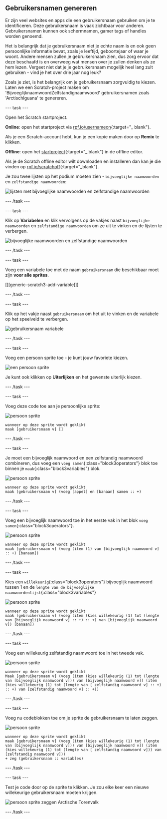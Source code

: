 ## Gebruikersnamen genereren

Er zijn veel websites en apps die een gebruikersnaam gebruiken om je te identificeren. Deze gebruikersnaam is vaak zichtbaar voor anderen. Gebruikersnamen kunnen ook schermnamen, gamer tags of handles worden genoemd.

Het is belangrijk dat je gebruikersnaam niet je echte naam is en ook geen persoonlijke informatie bevat, zoals je leeftijd, geboortejaar of waar je woont. Andere mensen zullen je gebruikersnaam zien, dus zorg ervoor dat deze beschaafd is en overweeg wat mensen over je zullen denken als ze hem lezen. Vergeet niet dat je je gebruikersnaam mogelijk heel lang zult gebruiken - vind je het over drie jaar nog leuk?

Zoals je ziet, is het belangrijk om je gebruikersnaam zorgvuldig te kiezen. Laten we een Scratch-project maken om 'BijvoeglijknaamwoordZelfstandignaamwoord' gebruikersnamen zoals 'ArctischIguana' te genereren.

\--- task \---

Open het Scratch startproject.

**Online**: open het startproject via [rpf.io/usernameon](http://rpf.io/usernameon){:target="_ blank"}.

Als je een Scratch-account hebt, kun je een kopie maken door op **Remix** te klikken.

**Offline**: open het [startproject](http://rpf.io/p/en/username-generator-go){:target="_ blank"} in de offline editor.

Als je de Scratch offline editor wilt downloaden en installeren dan kan je die vinden op [rpf.io/scratchoff](http://rpf.io/scratchoff){:target="_blank"}.

Je zou twee lijsten op het podium moeten zien - `bijvoeglijke naamwoorden` en `zelfstandige naamwoorden`:

![lijsten met bijvoeglijke naamwoorden en zelfstandige naamwoorden](images/usernames-lists.png)

\--- /task \---

\--- task \---

Klik op **Variabelen** en klik vervolgens op de vakjes naast `bijvoeglijke naamwoorden` en `zelfstandige naamwoorden` om ze uit te vinken en de lijsten te verbergen.

![bijvoeglijke naamwoorden en zelfstandige naamwoorden](images/usernames-hide.png)

\--- /task \---

\--- task \---

Voeg een variabele toe met de naam `gebruikersnaam` die beschikbaar moet zijn **voor alle sprites**.

[[[generic-scratch3-add-variable]]]

\--- /task \---

\--- task \---

Klik op het vakje naast `gebruikersnaam` om het uit te vinken en de variabele op het speelveld te verbergen.

![gebruikersnaam variabele](images/usernames-hide-variable.png)

\--- /task \---

\--- task \---

Voeg een persoon sprite toe - je kunt jouw favoriete kiezen.

![een persoon sprite](images/usernames-person.png)

Je kunt ook klikken op **Uiterlijken** en het gewenste uiterlijk kiezen.

\--- /task \---

\--- task \---

Voeg deze code toe aan je persoonlijke sprite:

![persoon sprite](images/person-sprite.png)

```blocks3
wanneer op deze sprite wordt geklikt
maak [gebruikersnaam v] []
```

\--- /task \---

\--- task \---

Je moet een bijvoeglijk naamwoord en een zelfstandig naamwoord combineren, dus voeg een `voeg samen`{:class="block3operators"} blok toe binnen je `maak`{:class="block3variables"} blok.

![persoon sprite](images/person-sprite.png)

```blocks3
wanneer op deze sprite wordt geklikt
maak [gebruikersnaam v] (voeg [appel] en [banaan] samen :: +)
```

\--- /task \---

\--- task \---

Voeg een bijvoeglijk naamwoord toe in het eerste vak in het blok `voeg samen`{:class="block3operators"}.

![persoon sprite](images/person-sprite.png)

```blocks3
wanneer op deze sprite wordt geklikt
maak [gebruikersnaam v] (voeg (item (1) van [bijvoeglijk naamwoord v] :: +) [banaan])
```

\--- /task \---

\--- task \---

Kies een `willekeurig`{:class="block3operators"} bijvoeglijk naamwoord tussen 1 en de `lengte van de bijvoeglijke naamwoordenlijst`{:class="block3variables"}

![persoon sprite](images/person-sprite.png)

```blocks3
wanneer op deze sprite wordt geklikt
maak [gebruikersnaam v] (voeg (item (kies willekeurig (1) tot (lengte van [bijvoeglijk naamwoord v] :: +) :: +) van [bijvoeglijk naamwoord v]) [banaan])
```

\--- /task \---

\--- task \---

Voeg een willekeurig zelfstandig naamwoord toe in het tweede vak.

![persoon sprite](images/person-sprite.png)

```blocks3
wanneer op deze sprite wordt geklikt
Maak [gebruikersnaam v] (voeg (item (kies willekeurig (1) tot (lengte van [bijvoeglijk naamwoord v])) van [bijvoeglijk naamwoord v]) (item (kies willekeurig (1) tot (lengte van [ zelfstandig naamwoord v] :: +) :: +) van [zelfstandig naamwoord v] :: +))
```

\--- /task \---

\--- task \---

Voeg nu codeblokken toe om je sprite de gebruikersnaam te laten zeggen.

![persoon sprite](images/person-sprite.png)

```blocks3
wanneer op deze sprite wordt geklikt
maak [gebruikersnaam v] (voeg (item (kies willekeurig (1) tot (lengte van [bijvoeglijk naamwoord v])) van [bijvoeglijk naamwoord v]) (item (kies willekeurig (1) tot (lengte van [ zelfstandig naamwoord v])) van [zelfstandig naamwoord v]))
+ zeg (gebruikersnaam :: variables)
```

\--- /task \---

\--- task \---

Test je code door op de sprite te klikken. Je zou elke keer een nieuwe willekeurige gebruikersnaam moeten krijgen.

![persoon sprite zeggen Arctische Torenvalk](images/usernames-click.png)

\--- /task \---
